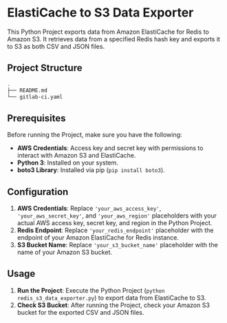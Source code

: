 # ElastiCache to S3 Data Exporter

This Python Project exports data from Amazon ElastiCache for Redis to Amazon S3. It retrieves data from a specified Redis hash key and exports it to S3 as both CSV and JSON files.

## Project Structure
```bash
.
├── README.md
└── gitlab-ci.yaml
```

## Prerequisites

Before running the Project, make sure you have the following:

- **AWS Credentials**: Access key and secret key with permissions to interact with Amazon S3 and ElastiCache.
- **Python 3**: Installed on your system.
- **boto3 Library**: Installed via pip (`pip install boto3`).

## Configuration

1. **AWS Credentials**: Replace `'your_aws_access_key'`, `'your_aws_secret_key'`, and `'your_aws_region'` placeholders with your actual AWS access key, secret key, and region in the Python Project.
2. **Redis Endpoint**: Replace `'your_redis_endpoint'` placeholder with the endpoint of your Amazon ElastiCache for Redis instance.
3. **S3 Bucket Name**: Replace `'your_s3_bucket_name'` placeholder with the name of your Amazon S3 bucket.

## Usage

1. **Run the Project**: Execute the Python Project (`python redis_s3_data_exporter.py`) to export data from ElastiCache to S3.
2. **Check S3 Bucket**: After running the Project, check your Amazon S3 bucket for the exported CSV and JSON files.


